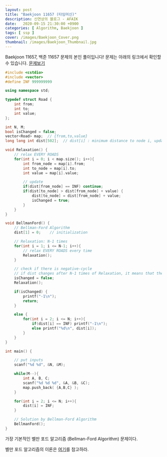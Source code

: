 ```yaml
---
layout: post
title: "Baekjoon 11657 (타임머신)"
description: 신연상의 블로그 - AFAIK
date:   2020-09-15 21:30:00 +0900
categories: [ Algorithm, Baekjoon ]
tags: [ ssp ]
cover: /images/Baekjoon_Cover.png
thumbnail: /images/Baekjoon_Thumbnail.jpg
---
```


Baekjoon 11657, 백준 11657 문제의 본인 풀이입니다!
문제는 아래의 링크에서 확인할 수 있습니다.
[문제보기][prob]
<!-- more -->
```c++
#include <cstdio>
#include <vector>
#define INF 999999999

using namespace std;

typedef struct Road {
    int from;
    int to;
    int value;
};

int N, M;
bool isChanged = false;
vector<Road> map;  // {from,to,value}
long long int dist[502];  // dist[i] : minimum distance to node i, updated

void Relaxation() {
    // relax EVERY ROADS
    for(int i = 0; i < map.size(); i++){
        int from_node = map[i].from;
        int to_node = map[i].to;
        int value = map[i].value;

        // update
        if(dist[from_node] == INF) continue;
        if(dist[to_node] > dist[from_node] + value) {
            dist[to_node] = dist[from_node] + value;
            isChanged = true;
        }
    }
}

void BellmanFord() {
    // Bellman-Ford Algorithm
    dist[1] = 0;    // initialization

    // Relaxation: N-1 times
    for(int i = 1; i <= N-1; i++){
        // relax EVERY ROADS every time
        Relaxation();
    }

    // check if there is negative-cycle
    // if dist changes after N-1 times of Relaxation, it means that there is a negative-cycle
    isChanged = false;
    Relaxation();

    if(isChanged) {
        printf("-1\n");
        return;
    }

    else {
        for(int i = 2; i <= N; i++){
            if(dist[i] == INF) printf("-1\n");
            else printf("%d\n", dist[i]);
        }
    }
}

int main() {

    // put inputs
    scanf("%d %d", &N, &M);

    while(M--){
        int A, B, C;
        scanf("%d %d %d", &A, &B, &C);
        map.push_back( {A,B,C} );
    }

    for(int i = 2; i <= N; i++){
        dist[i] = INF;
    }

    // Solution by Bellman-Ford Algorithm
    BellmanFord();
}
```
가장 기본적인 벨만 포드 알고리즘 (Bellman-Ford Algorithm) 문제이다.

벨만 포드 알고리즘의 이론은 [여기][my]를 참고하라.


[prob]: https://www.acmicpc.net/problem/11657
[my]: https://yxxshin.github.io/2020/09/15/2020-09-15-Bellman-Ford/

